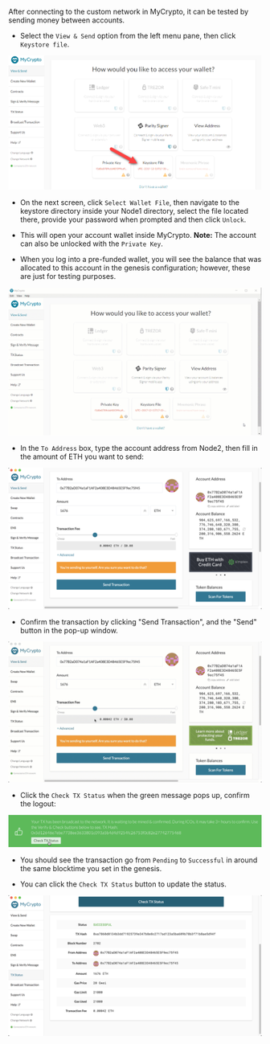 After connecting to the custom network in MyCrypto, it can be tested by sending money between accounts.

  * Select the `View & Send` option from the left menu pane, then click `Keystore file`.

  ![select_keystore_file](https://github.com/Santiago-Pedemonte/Private-Blockchains/blob/main/References/Images/select_keystore_file.png)

  * On the next screen, click `Select Wallet File`, then navigate to the keystore directory inside your Node1 directory, select the file located there, provide your password when prompted and then click `Unlock`.

  * This will open your account wallet inside MyCrypto. **Note:** The account can also be unlocked with the `Private Key`.
    
  * When you log into a pre-funded wallet, you will see the balance that was allocated to this account in the genesis configuration; however, these are just for testing purposes.   

  ![keystore_unlock](https://github.com/Santiago-Pedemonte/Private-Blockchains/blob/main/References/Images/keystore_unlock.gif)

  * In the `To Address` box, type the account address from Node2, then fill in the amount of ETH you want to send:

   ![transaction send](https://github.com/Santiago-Pedemonte/Private-Blockchains/blob/main/References/Images/transaction-send.png)

  * Confirm the transaction by clicking "Send Transaction", and the "Send" button in the pop-up window.  

  ![Send transaction](https://github.com/Santiago-Pedemonte/Private-Blockchains/blob/main/References/Images/send-transaction.gif)

  * Click the `Check TX Status` when the green message pops up, confirm the logout:

  ![check tx](https://github.com/Santiago-Pedemonte/Private-Blockchains/blob/main/References/Images/check-tx-status.png)

  * You should see the transaction go from `Pending` to `Successful` in around the same blocktime you set in the genesis.

  * You can click the `Check TX Status` button to update the status.

  ![successful transaction](https://github.com/Santiago-Pedemonte/Private-Blockchains/blob/main/References/Images/transaction-status.png)

